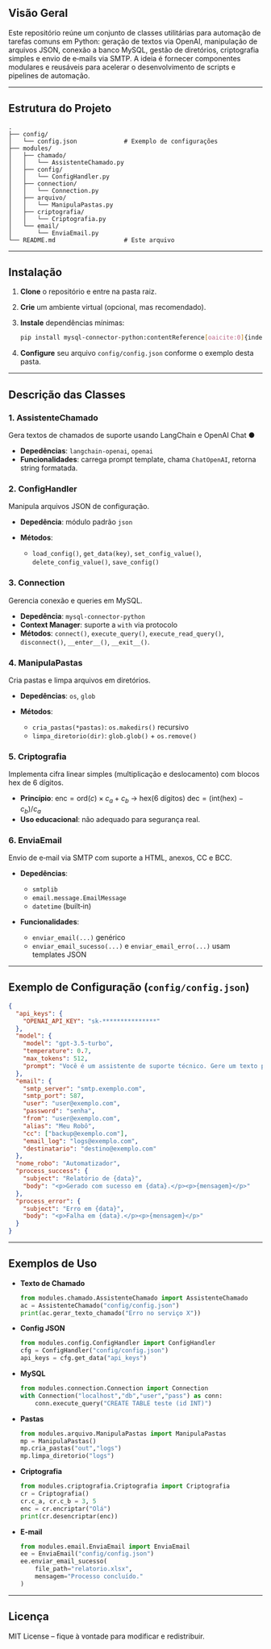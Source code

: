 ## Visão Geral

Este repositório reúne um conjunto de classes utilitárias para automação de tarefas comuns em Python: geração de textos via OpenAI, manipulação de arquivos JSON, conexão a banco MySQL, gestão de diretórios, criptografia simples e envio de e‑mails via SMTP. A ideia é fornecer componentes modulares e reusáveis para acelerar o desenvolvimento de scripts e pipelines de automação.

---

## Estrutura do Projeto

```
.
├── config/
│   └── config.json             # Exemplo de configurações
├── modules/
│   ├── chamado/
│   │   └── AssistenteChamado.py
│   ├── config/
│   │   └── ConfigHandler.py
│   ├── connection/
│   │   └── Connection.py
│   ├── arquivo/
│   │   └── ManipulaPastas.py
│   ├── criptografia/
│   │   └── Criptografia.py
│   └── email/
│       └── EnviaEmail.py
└── README.md                   # Este arquivo
```

---

## Instalação

1. **Clone** o repositório e entre na pasta raiz.

2. **Crie** um ambiente virtual (opcional, mas recomendado).

3. **Instale** dependências mínimas:

   ```bash
   pip install mysql-connector-python:contentReference[oaicite:0]{index=0} python-dotenv:contentReference[oaicite:1]{index=1} langchain-openai:contentReference[oaicite:2]{index=2} openai:contentReference[oaicite:3]{index=3}
   ```

4. **Configure** seu arquivo `config/config.json` conforme o exemplo desta pasta.

---

## Descrição das Classes

### 1. AssistenteChamado

Gera textos de chamados de suporte usando LangChain e OpenAI Chat ●

* **Depedências**: `langchain-openai`, `openai`
* **Funcionalidades**: carrega prompt template, chama `ChatOpenAI`, retorna string formatada.

### 2. ConfigHandler

Manipula arquivos JSON de configuração.

* **Depedência**: módulo padrão `json`
* **Métodos**:

  * `load_config()`, `get_data(key)`, `set_config_value()`, `delete_config_value()`, `save_config()`

### 3. Connection

Gerencia conexão e queries em MySQL.

* **Depedência**: `mysql-connector-python`
* **Context Manager**: suporte a `with` via protocolo 
* **Métodos**: `connect()`, `execute_query()`, `execute_read_query()`, `disconnect()`, `__enter__()`, `__exit__()`.

### 4. ManipulaPastas

Cria pastas e limpa arquivos em diretórios.

* **Depedências**: `os`, `glob`
* **Métodos**:

  * `cria_pastas(*pastas)`: `os.makedirs()` recursivo
  * `limpa_diretorio(dir)`: `glob.glob()` + `os.remove()`

### 5. Criptografia

Implementa cifra linear simples (multiplicação e deslocamento) com blocos hex de 6 dígitos.

* **Princípio**:
  $\text{enc} = \text{ord}(c)\times c_a + c_b$ → hex(6 dígitos)
  $\text{dec} = (\text{int(hex)} - c_b)/c_a$
* **Uso educacional**: não adequado para segurança real.

### 6. EnviaEmail

Envio de e‑mail via SMTP com suporte a HTML, anexos, CC e BCC.

* **Depedências**:

  * `smtplib`
  * `email.message.EmailMessage`
  * `datetime` (built‑in)
* **Funcionalidades**:

  * `enviar_email(...)` genérico
  * `enviar_email_sucesso(...)` e `enviar_email_erro(...)` usam templates JSON

---

## Exemplo de Configuração (`config/config.json`)

```json
{
  "api_keys": {
    "OPENAI_API_KEY": "sk-***************"
  },
  "model": {
    "model": "gpt-3.5-turbo",
    "temperature": 0.7,
    "max_tokens": 512,
    "prompt": "Você é um assistente de suporte técnico. Gere um texto profissional."
  },
  "email": {
    "smtp_server": "smtp.exemplo.com",
    "smtp_port": 587,
    "user": "user@exemplo.com",
    "password": "senha",
    "from": "user@exemplo.com",
    "alias": "Meu Robô",
    "cc": ["backup@exemplo.com"],
    "email_log": "logs@exemplo.com",
    "destinatario": "destino@exemplo.com"
  },
  "nome_robo": "Automatizador",
  "process_success": {
    "subject": "Relatório de {data}",
    "body": "<p>Gerado com sucesso em {data}.</p><p>{mensagem}</p>"
  },
  "process_error": {
    "subject": "Erro em {data}",
    "body": "<p>Falha em {data}.</p><p>{mensagem}</p>"
  }
}
```

---

## Exemplos de Uso

* **Texto de Chamado**

  ```python
  from modules.chamado.AssistenteChamado import AssistenteChamado
  ac = AssistenteChamado("config/config.json")
  print(ac.gerar_texto_chamado("Erro no serviço X"))
  ```

* **Config JSON**

  ```python
  from modules.config.ConfigHandler import ConfigHandler
  cfg = ConfigHandler("config/config.json")
  api_keys = cfg.get_data("api_keys")
  ```

* **MySQL**

  ```python
  from modules.connection.Connection import Connection
  with Connection("localhost","db","user","pass") as conn:
      conn.execute_query("CREATE TABLE teste (id INT)")
  ```

* **Pastas**

  ```python
  from modules.arquivo.ManipulaPastas import ManipulaPastas
  mp = ManipulaPastas()
  mp.cria_pastas("out","logs")
  mp.limpa_diretorio("logs")
  ```

* **Criptografia**

  ```python
  from modules.criptografia.Criptografia import Criptografia
  cr = Criptografia()
  cr.c_a, cr.c_b = 3, 5
  enc = cr.encriptar("Olá")
  print(cr.desencriptar(enc))
  ```

* **E‑mail**

  ```python
  from modules.email.EnviaEmail import EnviaEmail
  ee = EnviaEmail("config/config.json")
  ee.enviar_email_sucesso(
      file_path="relatorio.xlsx",
      mensagem="Processo concluído."
  )
  ```

---

## Licença

MIT License – fique à vontade para modificar e redistribuir.